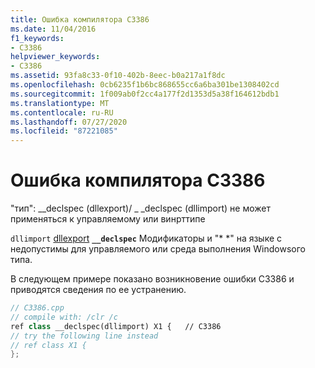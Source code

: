 ```yaml
---
title: Ошибка компилятора C3386
ms.date: 11/04/2016
f1_keywords:
- C3386
helpviewer_keywords:
- C3386
ms.assetid: 93fa8c33-0f10-402b-8eec-b0a217a1f8dc
ms.openlocfilehash: 0cb6235f1b6bc868655cc6a6ba301be1308402cd
ms.sourcegitcommit: 1f009ab0f2cc4a177f2d1353d5a38f164612bdb1
ms.translationtype: MT
ms.contentlocale: ru-RU
ms.lasthandoff: 07/27/2020
ms.locfileid: "87221085"
---
```

# <a name="compiler-error-c3386"></a>Ошибка компилятора C3386

"тип": __declspec (dllexport)/ \_ _declspec (dllimport) не может применяться к управляемому или винрттипе

`dllimport` [dllexport](../../cpp/dllexport-dllimport.md) **`__declspec`** Модификаторы и "* *" на языке c недопустимы для управляемого или среда выполнения Windowsого типа.

В следующем примере показано возникновение ошибки C3386 и приводятся сведения по ее устранению.

```cpp
// C3386.cpp
// compile with: /clr /c
ref class __declspec(dllimport) X1 {   // C3386
// try the following line instead
// ref class X1 {
};
```
